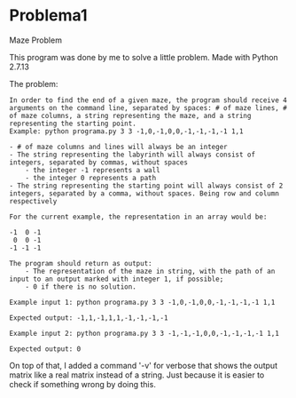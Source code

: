 # Problema1
Maze Problem

This program was done by me to solve a little problem. Made with Python 2.7.13

The problem:

	In order to find the end of a given maze, the program should receive 4 arguments on the command line, separated by spaces: # of maze lines, # of maze columns, a string representing the maze, and a string representing the starting point.
	Example: python programa.py 3 3 -1,0,-1,0,0,-1,-1,-1,-1 1,1

    - # of maze columns and lines will always be an integer
    - The string representing the labyrinth will always consist of integers, separated by commas, without spaces
        - the integer -1 represents a wall
        - the integer 0 represents a path
    - The string representing the starting point will always consist of 2 integers, separated by a comma, without spaces. Being row and column respectively

    For the current example, the representation in an array would be:

    -1  0 -1
     0  0 -1
    -1 -1 -1

    The program should return as output:
        - The representation of the maze in string, with the path of an input to an output marked with integer 1, if possible;
        - 0 if there is no solution.

    Example input 1: python programa.py 3 3 -1,0,-1,0,0,-1,-1,-1,-1 1,1

    Expected output: -1,1,-1,1,1,-1,-1,-1,-1

    Example input 2: python programa.py 3 3 -1,-1,-1,0,0,-1,-1,-1,-1 1,1
	
	Expected output: 0
	
	
On top of that, I added a command '-v' for verbose that shows the output matrix like a real matrix instead of a string. Just because it is easier to check if something wrong by doing this.
